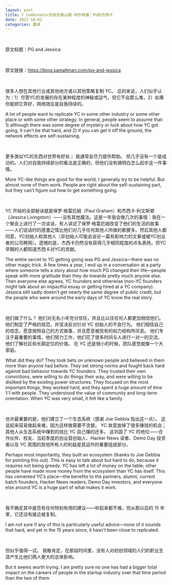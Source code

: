 ```yaml
---
layout: post
title: Y Combinator的前总裁山姆·阿尔特曼：PG和杰西卡
date: 2022-10-01
categories: 翻译
---
```

<br>

<p class="small">

原文标题：PG and Jessica

<br>

原文链接：https://blog.samaltman.com/pg-and-jessica

</p>

<br>

很多人想在其他行业或其他地方或以其他策略复制 YC。 总的来说，人们似乎认为：1）尽管YC的发展的存在某种程度的神秘或运气，但它不会那么难，2）如果你能把它弄好，网络效应是自我持续的。

A lot of people want to replicate YC in some other industry or some other place or with some other strategy. In general, people seem to assume that: 1) although there was some degree of mystery or luck about how YC got going, it can’t be that hard, and 2) if you can get it off the ground, the network effects are self-sustaining.

<br>

更多类似YC的东西对世界有好处； 我通常会尽力提供帮助。 但几乎没有一个是成功的。人们对自我持续部分的看法是正确的，但他们没有搞明白怎么起步这一件事情。

More YC-like things are good for the world; I generally try to be helpful. But almost none of them work. People are right about the self-sustaining part, but they can’t figure out how to get something going.

<br>

YC 开始的全部秘诀就是保罗·格雷厄姆（Paul Graham）和杰西卡·利文斯顿（Jessica Livingston）——没有其他魔法。这是一年我会做几次的事情：我在一个聚会上进行了一次谈话，有人讲述了保罗·格雷厄姆改变了他们的生活的故事——人们说话时的感激之情比他们对几乎任何其他人所做的都要多。然后其他人都同意，YC创始人和其他人（非创始人可能会谈论一篇有影响力的文章或被YC创业者的公司聘用）。遗憾的是，杰西卡仍然没有获得几乎相同程度的点名表扬，但YC早期的人都知道杰西卡对YC的贡献。

The entire secret to YC getting going was PG and Jessica—there was no other magic trick. A few times a year, I end up in a conversation at a party where someone tells a story about how much PG changed their life—people speak with more gratitude than they do towards pretty much anyone else. Then everyone else agrees, YC founders and otherwise (non-YC founders might talk about an impactful essay or getting hired at a YC company). Jessica still sadly doesn’t get nearly the same degree of public credit, but the people who were around the early days of YC know the real story.

<br>

他们做了什么？ 他们对无名小卒充分信任，并且比以往任何人都更加相信他们。 他们制定了严格的规范，并坚决反对针对 YC 创始人的不良行为。 他们相信自己的信念，愿意按照自己的方式做事，并且愿意被现有的权力结构所厌恶。 他们专注于最重要的事情，他们努力工作，他们花了很多时间与人进行一对一的交流。 他们了解社区和长期定位的价值。 在 YC 还是很小的时候，团队感觉就像一个大家庭。

What did they do? They took bets on unknown people and believed in them more than anyone had before. They set strong norms and fought back hard against bad behavior towards YC founders. They trusted their own convictions, were willing to do things their way, and were willing to be disliked by the existing power structures. They focused on the most important things, they worked hard, and they spent a huge amount of time 1:1 with people. They understood the value of community and long-term orientation. When YC was very small, it felt like a family.

<br>

也许最重要的是，他们建立了一个生态系统（感谢 Joe Gebbia 指出这一点）。 这说起来容易做起来难，因为这样做需要不贪婪。 YC 故意放掉了很多赚钱的机会； 其他人从生态系统中赚到的钱比 YC 自己赚的还多。 这巩固了 YC 的地位——合作伙伴、校友、当前季度的创业营创始人、Hacker News 读者、Demo Day 投资者以及 YC 周围的其他所有人的利益是其运作的重要组成部分。

Perhaps most importantly, they built an ecosystem (thanks to Joe Gebbia for pointing this out). This is easy to talk about but hard to do, because it requires not being greedy. YC has left a lot of money on the table; other people have made more money from the ecosystem than YC has itself. This has cemented YC’s place—the benefits to the partners, alumni, current batch founders, Hacker News readers, Demo Day investors, and everyone else around YC is a huge part of what makes it work.

<br>

我不确定其中是否有任何特别有用的建议——听起来都不难，但从那以后的 15 年里，它还没有接近被复制。

I am not sure if any of this is particularly useful advice—none of it sounds that hard, and yet in the 15 years since, it hasn’t been close to replicated.

<br>

但似乎值得一试。 我敢肯定，在那段时间里，没有人对初创领域的人们的职业生涯产生比他们两人更大的总体影响。

But it seems worth trying. I am pretty sure no one has had a bigger total impact on the careers of people in the startup industry over that time period than the two of them.
